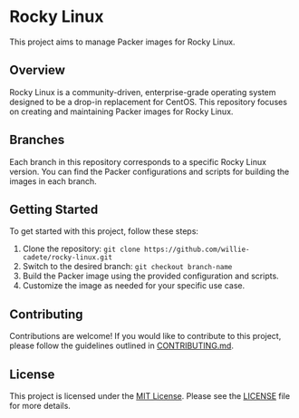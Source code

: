 # Rocky Linux

This project aims to manage Packer images for Rocky Linux.

## Overview

Rocky Linux is a community-driven, enterprise-grade operating system designed to be a drop-in replacement for CentOS. This repository focuses on creating and maintaining Packer images for Rocky Linux.

## Branches

Each branch in this repository corresponds to a specific Rocky Linux version. You can find the Packer configurations and scripts for building the images in each branch.

## Getting Started

To get started with this project, follow these steps:

1. Clone the repository: `git clone https://github.com/willie-cadete/rocky-linux.git`
2. Switch to the desired branch: `git checkout branch-name`
3. Build the Packer image using the provided configuration and scripts.
4. Customize the image as needed for your specific use case.

## Contributing

Contributions are welcome! If you would like to contribute to this project, please follow the guidelines outlined in [CONTRIBUTING.md](link-to-contributing-guidelines).

## License

This project is licensed under the [MIT License](link-to-license-file). Please see the [LICENSE](link-to-license-file) file for more details.
